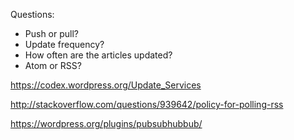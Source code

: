 

Questions:
* Push or pull?
* Update frequency?
* How often are the articles updated?
* Atom or RSS?


https://codex.wordpress.org/Update_Services

http://stackoverflow.com/questions/939642/policy-for-polling-rss

https://wordpress.org/plugins/pubsubhubbub/


